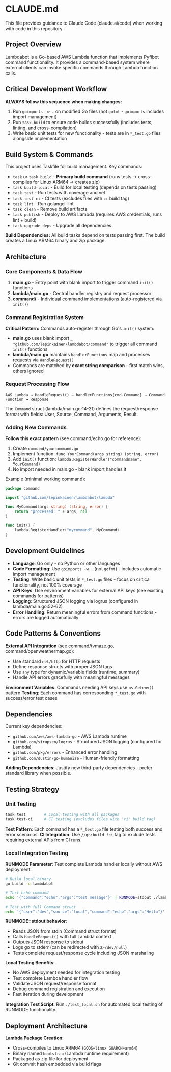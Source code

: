 # CLAUDE.md

This file provides guidance to Claude Code (claude.ai/code) when working with code in this repository.

## Project Overview

Lambdabot is a Go-based AWS Lambda function that implements Pyfibot command functionality. It provides a command-based system where external clients can invoke specific commands through Lambda function calls.

## Critical Development Workflow

**ALWAYS follow this sequence when making changes:**

1. Run `goimports -w .` on modified Go files (not `gofmt` - `goimports` includes import management)
2. Run `task build` to ensure code builds successfully (includes tests, linting, and cross-compilation)
3. Write basic unit tests for new functionality - tests are in `*_test.go` files alongside implementation

## Build System & Commands

This project uses Taskfile for build management. Key commands:

- `task` or `task build` - **Primary build command** (runs tests → cross-compiles for Linux ARM64 → creates zip)
- `task build-local` - Build for local testing (depends on tests passing)
- `task test` - Run tests with coverage and vet
- `task test-ci` - CI tests (excludes files with `ci` build tag)
- `task lint` - Run golangci-lint
- `task clean` - Remove build artifacts
- `task publish` - Deploy to AWS Lambda (requires AWS credentials, runs lint + build)
- `task upgrade-deps` - Upgrade all dependencies

**Build Dependencies:** All build tasks depend on tests passing first. The build creates a Linux ARM64 binary and zip package.

## Architecture

### Core Components & Data Flow

1. **main.go** - Entry point with blank import to trigger command `init()` functions
2. **lambda/main.go** - Central handler registry and request processor
3. **command/** - Individual command implementations (auto-registered via `init()`)

### Command Registration System

**Critical Pattern:** Commands auto-register through Go's `init()` system:

- **main.go** uses blank import `_ "github.com/lepinkainen/lambdabot/command"` to trigger all command `init()` functions
- **lambda/main.go** maintains `handlerFunctions` map and processes requests via `HandleRequest()`
- Commands are matched by **exact string comparison** - first match wins, others ignored

### Request Processing Flow

```
AWS Lambda → HandleRequest() → handlerFunctions[cmd.Command] → Command Function → Response
```

The `Command` struct (lambda/main.go:14-21) defines the request/response format with fields: User, Source, Command, Arguments, Result.

### Adding New Commands

**Follow this exact pattern** (see command/echo.go for reference):

1. Create `command/yourcommand.go`
2. Implement function: `func YourCommand(args string) (string, error)`
3. Add `init()` function: `lambda.RegisterHandler("commandname", YourCommand)`
4. No import needed in main.go - blank import handles it

Example (minimal working command):
```go
package command

import "github.com/lepinkainen/lambdabot/lambda"

func MyCommand(args string) (string, error) {
    return "processed: " + args, nil
}

func init() {
    lambda.RegisterHandler("mycommand", MyCommand)
}
```

## Development Guidelines

- **Language**: Go only - no Python or other languages
- **Code Formatting**: Use `goimports -w .` (not `gofmt`) - includes automatic import management
- **Testing**: Write basic unit tests in `*_test.go` files - focus on critical functionality, not 100% coverage
- **API Keys**: Use environment variables for external API keys (see existing commands for patterns)
- **Logging**: Structured JSON logging via logrus (configured in lambda/main.go:52-62)
- **Error Handling**: Return meaningful errors from command functions - errors are logged automatically

## Code Patterns & Conventions

**External API Integration** (see command/tvmaze.go, command/openweathermap.go):
- Use standard `net/http` for HTTP requests
- Define response structs with proper JSON tags
- Use `any` type for dynamic/variable fields (runtime, summary)
- Handle API errors gracefully with meaningful messages

**Environment Variables**: Commands needing API keys use `os.Getenv()` pattern
**Testing**: Each command has corresponding `*_test.go` with success/error test cases

## Dependencies

Current key dependencies:
- `github.com/aws/aws-lambda-go` - AWS Lambda runtime
- `github.com/sirupsen/logrus` - Structured JSON logging (configured for Lambda)
- `github.com/pkg/errors` - Enhanced error handling
- `github.com/dustin/go-humanize` - Human-friendly formatting

**Adding Dependencies**: Justify new third-party dependencies - prefer standard library when possible.

## Testing Strategy

### Unit Testing
```bash
task test        # Local testing with all packages
task test-ci     # CI testing (excludes files with 'ci' build tag)
```

**Test Pattern**: Each command has a `*_test.go` file testing both success and error scenarios.
**CI Integration**: Use `//go:build !ci` tag to exclude tests requiring external APIs from CI runs.

### Local Integration Testing

**RUNMODE Parameter**: Test complete Lambda handler locally without AWS deployment.

```bash
# Build local binary
go build -o lambdabot

# Test echo command
echo '{"command":"echo","args":"test message"}' | RUNMODE=stdout ./lambdabot

# Test with full Command struct
echo '{"user":"dev","source":"local","command":"echo","args":"Hello"}' | RUNMODE=stdout ./lambdabot
```

**RUNMODE=stdout behavior**:
- Reads JSON from stdin (Command struct format)
- Calls `HandleRequest()` with full Lambda context
- Outputs JSON response to stdout
- Logs go to stderr (can be redirected with `2>/dev/null`)
- Tests complete request/response cycle including JSON marshaling

**Local Testing Benefits**:
- No AWS deployment needed for integration testing
- Test complete Lambda handler flow
- Validate JSON request/response format
- Debug command registration and execution
- Fast iteration during development

**Integration Test Script**: Run `./test_local.sh` for automated local testing of RUNMODE functionality.

## Deployment Architecture

**Lambda Package Creation**:
- Cross-compiles to Linux ARM64 (`GOOS=linux GOARCH=arm64`)
- Binary named `bootstrap` (Lambda runtime requirement)
- Packaged as zip file for deployment
- Git commit hash embedded via build flags